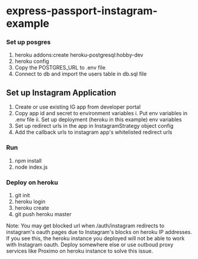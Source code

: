 # express-passport-instagram-example

### Set up posgres

1. heroku addons:create heroku-postgresql:hobby-dev
2. heroku config
3. Copy the POSTGRES_URL to .env file
4. Connect to db and import the users table in db.sql file

## Set up Instagram Application

1. Create or use existing IG app from developer portal
2. Copy app id and secret to environment variables
  i. Put env variables in .env file
  ii. Set up deployment (heroku in this example) env variables
3. Set up redirect urls in the app in InstagramStrategy object config
4. Add the callback urls to instagram app's whitelisted redirect urls

### Run

1. npm install
2. node index.js

### Deploy on heroku

1. git init
2. heroku login
3. heroku create
4. git push heroku master

Note: You may get blocked url when /auth/instagram redirects to instagram's oauth pages due to Instagram's blocks on heroku IP addresses. If you see this, the heroku instance you deployed will not be able to work with Instagram oauth. Deploy somewhere else or use outboud proxy services like Proximo on heroku instance to solve this issue.
